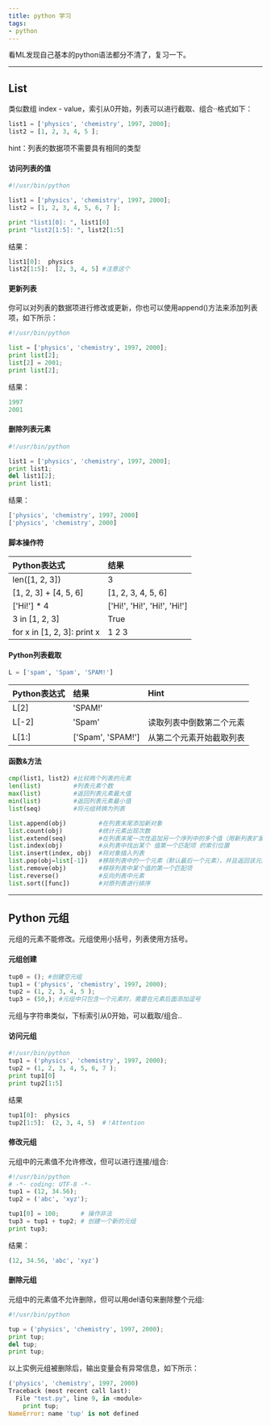 ```yaml
---
title: python 学习
tags:
- python
---
```


看ML发现自己基本的python语法都分不清了，复习一下。

---

## List
类似数组 index - value，索引从0开始，列表可以进行截取、组合··格式如下：
```python
list1 = ['physics', 'chemistry', 1997, 2000];
list2 = [1, 2, 3, 4, 5 ];
```
hint：列表的数据项不需要具有相同的类型

#### 访问列表的值
```py
#!/usr/bin/python

list1 = ['physics', 'chemistry', 1997, 2000];
list2 = [1, 2, 3, 4, 5, 6, 7 ];

print "list1[0]: ", list1[0]
print "list2[1:5]: ", list2[1:5]
```

结果：
```python
list1[0]:  physics
list2[1:5]:  [2, 3, 4, 5] #注意这个
```

#### 更新列表
你可以对列表的数据项进行修改或更新，你也可以使用append()方法来添加列表项，如下所示：

```python
#!/usr/bin/python

list = ['physics', 'chemistry', 1997, 2000];
print list[2];
list[2] = 2001;
print list[2];
```
结果：
```python
1997
2001
```

#### 删除列表元素
```python
#!/usr/bin/python

list1 = ['physics', 'chemistry', 1997, 2000];
print list1;
del list1[2];
print list1;
```
结果：
```python
['physics', 'chemistry', 1997, 2000]
['physics', 'chemistry', 2000]
```

#### 脚本操作符
|Python表达式|结果|
|:--|:--|
|len([1, 2, 3])	|3|
|[1, 2, 3] + [4, 5, 6]|	[1, 2, 3, 4, 5, 6]|
|['Hi!'] * 4|['Hi!', 'Hi!', 'Hi!', 'Hi!']|
|3 in [1, 2, 3]|True|	
|for x in [1, 2, 3]: print x|	1 2 3|

#### Python列表截取
```python
L = ['spam', 'Spam', 'SPAM!']
```
|Python表达式|	结果|Hint|
|:--|:--|:--|
|L[2]|'SPAM!'| |
|L[-2]|'Spam'|读取列表中倒数第二个元素|
|L[1:]|['Spam', 'SPAM!']|从第二个元素开始截取列表

#### 函数&方法
```python
cmp(list1, list2) #比较两个列表的元素
len(list)         #列表元素个数
max(list)         #返回列表元素最大值
min(list)         #返回列表元素最小值
list(seq)         #将元组转换为列表

list.append(obj)         #在列表末尾添加新对象
list.count(obj)          #统计元素出现次数
list.extend(seq)         #在列表末尾一次性追加另一个序列中的多个值（用新列表扩展原来的列表）
list.index(obj)          #从列表中找出某个 值第一个匹配项 的索引位置
list.insert(index, obj)  #将对象插入列表
list.pop(obj=list[-1])   #移除列表中的一个元素（默认最后一个元素），并且返回该元素的值
list.remove(obj)         #移除列表中某个值的第一个匹配项
list.reverse()           #反向列表中元素
list.sort([func])        #对原列表进行排序
```
---

## Python 元组
元组的元素不能修改。元组使用小括号，列表使用方括号。

#### 元组创建

```python
tup0 = (); #创建空元组
tup1 = ('physics', 'chemistry', 1997, 2000);
tup2 = (1, 2, 3, 4, 5 );
tup3 = (50,); #元组中只包含一个元素时，需要在元素后面添加逗号
```
元组与字符串类似，下标索引从0开始，可以截取/组合..

#### 访问元组

```python
#!/usr/bin/python
tup1 = ('physics', 'chemistry', 1997, 2000);
tup2 = (1, 2, 3, 4, 5, 6, 7 );
print tup1[0]
print tup2[1:5]
```
结果
```python
tup1[0]:  physics
tup2[1:5]:  (2, 3, 4, 5)  #！Attention
```
#### 修改元组

元组中的元素值不允许修改，但可以进行连接/组合:
```python
#!/usr/bin/python
# -*- coding: UTF-8 -*-
tup1 = (12, 34.56);
tup2 = ('abc', 'xyz');

tup1[0] = 100;      # 操作非法
tup3 = tup1 + tup2; # 创建一个新的元组
print tup3;
```
结果：
```python
(12, 34.56, 'abc', 'xyz')
```
#### 删除元组
元组中的元素值不允许删除，但可以用del语句来删除整个元组:
```python
#!/usr/bin/python

tup = ('physics', 'chemistry', 1997, 2000);
print tup;
del tup;
print tup;
```
以上实例元组被删除后，输出变量会有异常信息，如下所示：

```python
('physics', 'chemistry', 1997, 2000)
Traceback (most recent call last):
  File "test.py", line 9, in <module>
    print tup;
NameError: name 'tup' is not defined
```
